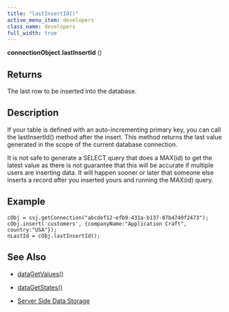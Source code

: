 ```yaml
---
title: "lastInsertId()"
active_menu_item: developers
class_name: developers
full_width: true
---
```



**connectionObject.lastInsertId** ()

## Returns

The last row to be inserted into the database.

## Description

If your table is defined with an auto-incrementing primary key, you can call the lastInsertId() method after the insert. This method returns the last value generated in the scope of the current database connection.

It is not safe to generate a SELECT query that does a MAX(id) to get the latest value as there is not guarantee that this will be accurate if multiple users are inserting data. It will happen sooner or later that someone else inserts a record after you inserted yours and running the MAX(id) query.

## Example

    cObj = ssj.getConnection("abcdef12-efb9-431a-b137-87b4749f2473");
    cObj.insert('customers', {companyName:"Application Craft", country:"USA"});
    nLastId = cObj.lastInsertId();
     
   

## See Also

 - [dataGetValues()](/developers/user-guide/scripting-apis/client-api/widget-data-state-manipulation/datagetvalues)

 - [dataGetStates()](/developers/user-guide/scripting-apis/client-api/widget-data-state-manipulation/datagetstates)

 - [Server Side Data Storage](/developers/user-guide/product-guide/data-storage/server-side-data-storage/)

